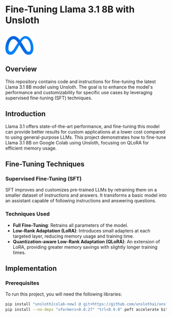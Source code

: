 # Fine-Tuning Llama 3.1 8B with Unsloth

<img title="llama3.1" height="72" src="/src/meta.svg">

## Overview

This repository contains code and instructions for fine-tuning the latest Llama 3.1 8B model using Unsloth. The goal is to enhance the model's performance and customizability for specific use cases by leveraging supervised fine-tuning (SFT) techniques.

## Introduction

Llama 3.1 offers state-of-the-art performance, and fine-tuning this model can provide better results for custom applications at a lower cost compared to using general-purpose LLMs. This project demonstrates how to fine-tune Llama 3.1 8B on Google Colab using Unsloth, focusing on QLoRA for efficient memory usage.

## Fine-Tuning Techniques

### Supervised Fine-Tuning (SFT)

SFT improves and customizes pre-trained LLMs by retraining them on a smaller dataset of instructions and answers. It transforms a basic model into an assistant capable of following instructions and answering questions.

### Techniques Used

- **Full Fine-Tuning**: Retrains all parameters of the model.
- **Low-Rank Adaptation (LoRA)**: Introduces small adapters at each targeted layer, reducing memory usage and training time.
- **Quantization-aware Low-Rank Adaptation (QLoRA)**: An extension of LoRA, providing greater memory savings with slightly longer training times.

## Implementation

### Prerequisites

To run this project, you will need the following libraries:

```bash
pip install "unsloth[colab-new] @ git+https://github.com/unslothai/unsloth.git"
pip install --no-deps "xformers<0.0.27" "trl<0.9.0" peft accelerate bitsandbytes
